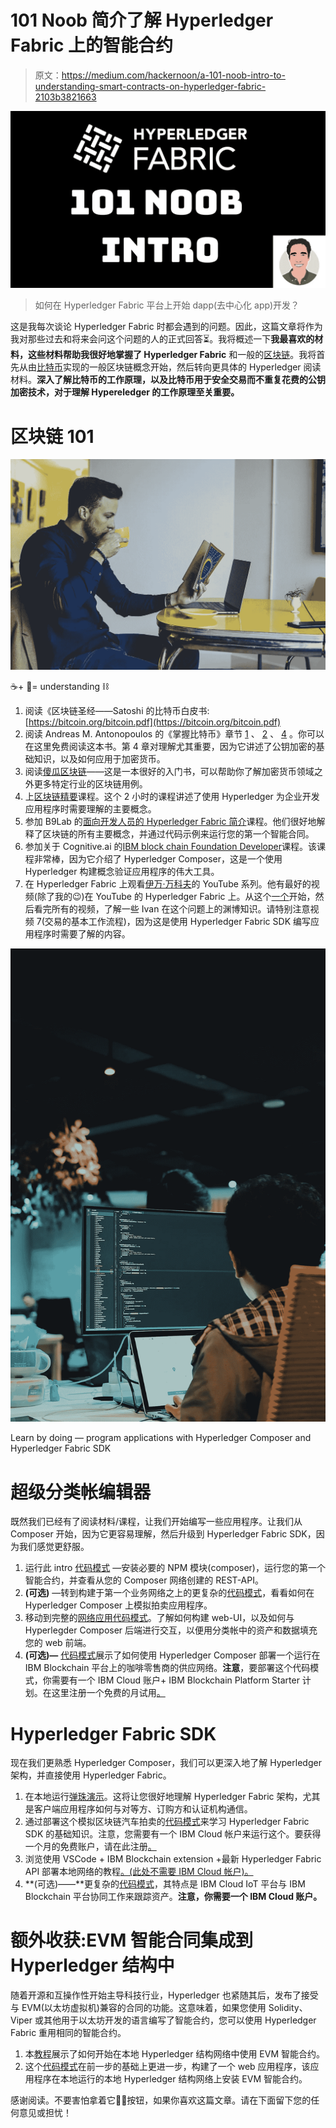 # 101 Noob 简介了解 Hyperledger Fabric 上的智能合约

> 原文：<https://medium.com/hackernoon/a-101-noob-intro-to-understanding-smart-contracts-on-hyperledger-fabric-2103b3821663>

![](img/9e33e393f45c9d1605644520e542988d.png)

> 如何在 Hyperledger Fabric 平台上开始 dapp(去中心化 app)开发？

这是我每次谈论 Hyperledger Fabric 时都会遇到的问题。因此，这篇文章将作为我对那些过去和将来会问这个问题的人的正式回答⏳。我将概述一下**我最喜欢的材料，这些材料帮助我很好地掌握了 Hyperledger Fabric** 和一般的[区块链](https://hackernoon.com/tagged/blockchain)。我将首先从由[比特币](https://hackernoon.com/tagged/bitcoin)实现的一般区块链概念开始，然后转向更具体的 Hyperledger 阅读材料。**深入了解比特币的工作原理，以及比特币用于安全交易而不重复花费的公钥加密技术，对于理解 Hypereledger 的工作原理至关重要。**

# 区块链 101

![](img/1b76d71ccfdddb98c84ac0511c0b7b0e.png)

☕️+ 📖= understanding ⛓

1.  阅读《区块链圣经——Satoshi 的比特币白皮书:[https://bitcoin.org/bitcoin.pdf](https://bitcoin.org/bitcoin.pdf)
2.  阅读 Andreas M. Antonopoulos 的《掌握比特币》章节 [1](https://github.com/bitcoinbook/bitcoinbook/blob/develop/ch01.asciidoc) 、 [2](https://github.com/bitcoinbook/bitcoinbook/blob/develop/ch02.asciidoc) 、 [4](https://github.com/bitcoinbook/bitcoinbook/blob/develop/ch04.asciidoc) 。你可以在这里免费阅读这本书。第 4 章对理解尤其重要，因为它讲述了公钥加密的基础知识，以及如何应用于加密货币。
3.  阅读[傻瓜区块链](https://www-01.ibm.com/common/ssi/cgi-bin/ssialias?htmlfid=XIM12354USEN)——这是一本很好的入门书，可以帮助你了解加密货币领域之外更多特定行业的区块链用例。
4.  上[区块链精要](https://cognitiveclass.ai/courses/blockchain-course/)课程。这个 2 小时的课程讲述了使用 Hyperledger 为企业开发应用程序时需要理解的主要概念。
5.  参加 B9Lab 的[面向开发人员的 Hyperledger Fabric 简介](https://academy.b9lab.com/courses/course-v1:B9lab+HLF-101+2017-11/info)课程。他们很好地解释了区块链的所有主要概念，并通过代码示例来运行您的第一个智能合同。
6.  参加关于 Cognitive.ai 的[IBM block chain Foundation Developer](https://courses.cognitiveclass.ai/courses/course-v1:IBMDeveloperSkillsNetwork+BC0201EN+v1/info)课程。该课程非常棒，因为它介绍了 Hyperledger Composer，这是一个使用 Hyperledger 构建概念验证应用程序的伟大工具。
7.  在 Hyperledger Fabric 上观看[伊万·万科夫](https://www.youtube.com/channel/UC90Kw63c-FzGulDb_w2GFzw)的 YouTube 系列。他有最好的视频(除了我的😉)在 YouTube 的 Hyperledger Fabric 上。从这个[一个](https://www.youtube.com/watch?v=7EpPrSJtqZU&list=PLjsqymUqgpSRXC9ywNIVUUoGXelQa4olO)开始，然后看完所有的视频，了解一些 Ivan 在这个问题上的渊博知识。请特别注意视频 7(交易的基本工作流程)，因为这是使用 Hyperledger Fabric SDK 编写应用程序时需要了解的内容。

![](img/8dd0b1834533e31e7036d95c75cfd6a0.png)

Learn by doing — program applications with Hyperledger Composer and Hyperledger Fabric SDK

# 超级分类帐编辑器

既然我们已经有了阅读材料/课程，让我们开始编写一些应用程序。让我们从 Composer 开始，因为它更容易理解，然后升级到 Hyperledger Fabric SDK，因为我们感觉更舒服。

1.  运行此 intro [代码模式](https://github.com/IBM/BlockchainNetwork-CompositeJourney#1-starting-hyperledger-fabric) —安装必要的 NPM 模块(composer)，运行您的第一个智能合约，并查看从您的 Composer 网络创建的 REST-API。
2.  **(可选)** —转到构建于第一个业务网络之上的更复杂的[代码模式](https://github.com/IBM/BlockchainSmartContractTrading-CompositeJourney)，看看如何在 Hyperledger Composer 上模拟拍卖应用程序。
3.  移动到完整的[网络应用代码模式](https://github.com/IBM/BlockchainEvents-CompositeJourney)。了解如何构建 web-UI，以及如何与 Hyperlegder Composer 后端进行交互，以便用分类帐中的资产和数据填充您的 web 前端。
4.  **(可选)—** [代码模式](https://github.com/IBM/blockchainbean)展示了如何使用 Hyperledger Composer 部署一个运行在 IBM Blockchain 平台上的咖啡零售商的供应网络。**注意**，要部署这个代码模式，你需要有一个 IBM Cloud 账户+ IBM Blockchain Platform Starter 计划。在这里注册一个免费的月试用[。](http://goo.gl/i9WZcH)

# Hyperledger Fabric SDK

现在我们更熟悉 Hyperledger Composer，我们可以更深入地了解 Hyperledger 架构，并直接使用 Hyperledger Fabric。

1.  在本地运行[弹珠演示](https://github.com/IBM-Blockchain/marbles)。这将让您很好地理解 Hyperledger Fabric 架构，尤其是客户端应用程序如何与对等方、订购方和认证机构通信。
2.  通过部署这个模拟区块链汽车拍卖的[代码模式](https://github.com/IBM/car-auction-network-fabric-node-sdk)来学习 Hyperledger Fabric SDK 的基础知识。注意，您需要有一个 IBM Cloud 帐户来运行这个。要获得一个月的免费账户，请在此注册[。](http://goo.gl/i9WZcH)
3.  浏览使用 VSCode + IBM Blockchain extension +最新 Hyperledger Fabric API 部署本地网络的教程[。(此处不需要 IBM Cloud 帐户)。](https://developer.ibm.com/tutorials/ibm-blockchain-platform-vscode-smart-contract/)
4.  **(可选)——**更复杂的[代码模式](https://github.com/IBM/monitoring_ui)，其特点是 IBM Cloud IoT 平台与 IBM Blockchain 平台协同工作来跟踪资产。**注意，你需要一个 IBM Cloud 账户。**

# 额外收获:EVM 智能合同集成到 Hyperledger 结构中

随着开源和互操作性开始主导科技行业，Hyperledger 也紧随其后，发布了接受与 EVM(以太坊虚拟机)兼容的合同的功能。这意味着，如果您使用 Solidity、Viper 或其他用于以太坊开发的语言编写了智能合约，您可以使用 Hyperledger Fabric 重用相同的智能合约。

1.  本[教程](https://github.com/hyperledger/fabric-chaincode-evm/blob/master/examples/EVM_Smart_Contracts.md)展示了如何开始在本地 Hyperledger 结构网络中使用 EVM 智能合约。
2.  这个[代码模式](https://github.com/IBM/loyalty-points-evm-fabric)在前一步的基础上更进一步，构建了一个 web 应用程序，该应用程序在本地运行的本地 Hyperledger 结构网络上安装 EVM 智能合约。

感谢阅读。不要害怕拿着它👏🏼按钮，如果你喜欢这篇文章。请在下面留下您的任何意见或担忧！